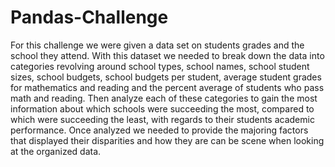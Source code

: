 # Pandas-Challenge
For this challenge we were given a data set on students grades and the school they attend. With this dataset we needed to break down the data into categories revolving around school types, school names, school student sizes, school budgets, school budgets per student, average student grades for mathematics and reading and the percent average of students who pass math and reading. Then analyze each of these categories to gain the most information about which schools were succeeding the most, compared to which were succeeding the least, with regards to their students academic performance. Once analyzed we needed to provide the majoring factors that displayed their disparities and how they are can be scene when looking at the organized data.

